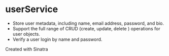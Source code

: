 userService
===========

- Store user metadata, including name, email address, password, and bio. 
- Support the full range of CRUD (create, update, delete ) operations for user objects. 
- Verify a user login by name and password.

Created with Sinatra


